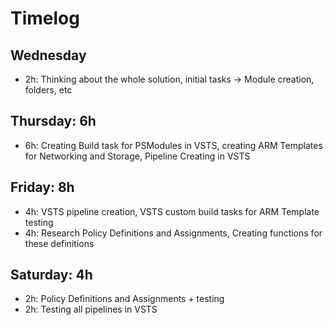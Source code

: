 # Timelog

## Wednesday

- 2h: Thinking about the whole solution, initial tasks -> Module creation, folders, etc

## Thursday: 6h

- 6h: Creating Build task for PSModules in VSTS, creating ARM Templates for Networking and Storage, Pipeline Creating in VSTS

## Friday: 8h

- 4h: VSTS pipeline creation, VSTS custom build tasks for ARM Template testing
- 4h: Research Policy Definitions and Assignments, Creating functions for these definitions

## Saturday: 4h

- 2h: Policy Definitions and Assignments + testing
- 2h: Testing all pipelines in VSTS